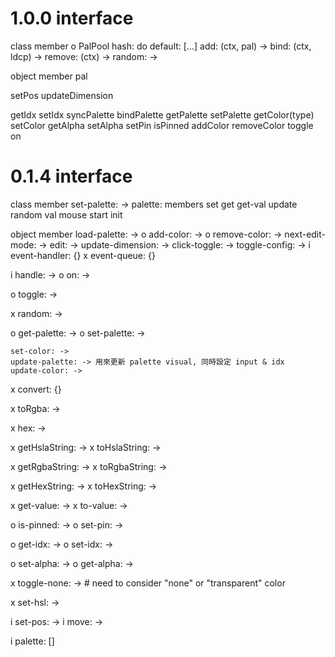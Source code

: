 # 1.0.0 interface

class member
o PalPool
    hash: do
      default: [...]
    add: (ctx, pal) ->
    bind: (ctx, ldcp) ->
    remove: (ctx) ->
    random: ->

object member
  pal

  setPos
  updateDimension

  getIdx
  setIdx
  syncPalette
  bindPalette
  getPalette
  setPalette
  getColor(type)
  setColor
  getAlpha
  setAlpha
  setPin
  isPinned
  addColor
  removeColor
  toggle
  on


# 0.1.4 interface
class member
  set-palette: ->
  palette: 
    members
    set
    get
    get-val
    update
    random
    val
  mouse
    start
  init


object member
    load-palette: ->
  o add-color: ->
  o remove-color: ->
    next-edit-mode: ->
    edit: ->
    update-dimension: ->
    click-toggle: ->
    toggle-config: ->
  i event-handler: {}
  x event-queue: {}

  i handle: ->
  o on: ->

  o toggle: ->

  x random: ->

  o get-palette: ->
  o set-palette: ->

    set-color: ->
    update-palette: -> 用來更新 palette visual, 同時設定 input & idx
    update-color: ->

  x convert: {}

  x toRgba: ->

  x hex: ->

  x getHslaString: ->
  x toHslaString: ->

  x getRgbaString: ->
  x toRgbaString: ->

  x getHexString: ->
  x toHexString: ->

  x get-value: ->
  x to-value: ->

  o is-pinned: ->
  o set-pin: ->

  o get-idx: ->
  o set-idx: ->

  o set-alpha: ->
  o get-alpha: ->

  x toggle-none: ->  # need to consider "none" or "transparent" color

  x set-hsl: ->

  i set-pos: ->
  i move: ->

  i palette: []
